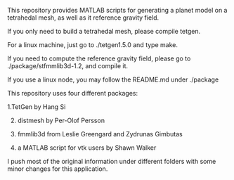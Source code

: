 This repository provides MATLAB scripts for generating a planet model on a tetrahedal mesh,
as well as it reference gravity field. 


If you only need to build a tetrahedal mesh, please compile tetgen. 

For a linux machine, just go to ./tetgen1.5.0 and type make. 

If you need to compute the reference gravity field, please go to ./package/stfmmlib3d-1.2, and compile it. 

If you use a linux node, you may follow the README.md under ./package


This repository uses four different packages: 

1.TetGen by Hang Si

2. distmesh by Per-Olof Persson

3. fmmlib3d from Leslie Greengard and Zydrunas Gimbutas

4. a MATLAB script for vtk users by Shawn Walker

I push most of the original information under different folders 
with some minor changes for this application.
